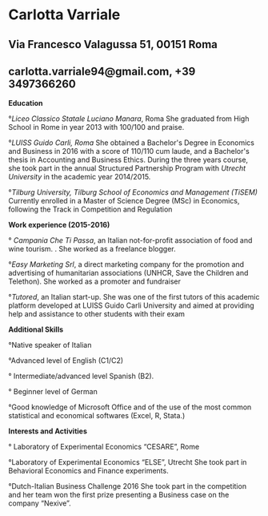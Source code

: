 <h1>Carlotta Varriale</h1>
<h2>Via Francesco Valagussa 51, 00151 Roma</h2>
<h2>carlotta.varriale94@gmail.com, +39 3497366260</h2>
<p><strong>Education</strong></p>
<p>°<em>Liceo Classico Statale Luciano Manara</em>, Roma She graduated from High School in Rome in year 2013 with 100/100 and praise.</p>
<p>°<em>LUISS Guido Carli, Roma</em> She obtained a Bachelor's Degree in Economics and Business in 2016 with a score of 110/110 cum laude, and a Bachelor's thesis in Accounting and Business Ethics. During the three years course, she took part in the annual Structured Partnership Program with <em>Utrecht University</em> in the academic year 2014/2015. </p>
<p>°<em>Tilburg University, Tilburg School of Economics and Management (TiSEM)</em> Currently enrolled in a Master of Science Degree (MSc) in Economics, following the Track in Competition and Regulation</p>
<p><strong>Work experience (2015-2016)</strong></p>
<p>° <em>Campania Che Ti Passa</em>, an Italian not-for-profit association of food and wine tourism. . She worked as a freelance blogger.</p>
<p>°<em>Easy Marketing Srl</em>, a direct marketing company for the promotion and advertising of humanitarian associations (UNHCR, Save the Children and Telethon). She worked as a promoter and fundraiser </p>
<p>°<em>Tutored</em>, an Italian start-up. She was one of the first tutors of this academic platform developed at LUISS Guido Carli University and aimed at providing help and assistance to other students with their exam</p>
<p><strong>Additional Skills</strong></p>
<p>°Native speaker of Italian</p>
<p>°Advanced level of English (C1/C2)</p>
<p>° Intermediate/advanced level Spanish (B2). </p>
<p>° Beginner level of German</p>
<p>°Good knowledge of Microsoft Office and of the use of the most common statistical and economical softwares (Excel, R, Stata.)</p>
<p><strong>Interests and Activities</strong></p>
<p>° Laboratory of Experimental Economics “CESARE”, Rome </p>
<p>°Laboratory of Experimental Economics “ELSE”, Utrecht She took part in Behavioral Economics and Finance experiments.</p>
<p>°Dutch-Italian Business Challenge 2016 She took part in the competition and her team won the first prize presenting a Business case on the company “Nexive”.</p>
